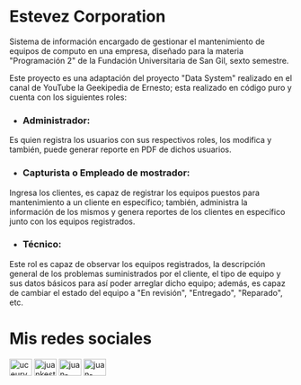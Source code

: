 # Estevez Corporation
Sistema de información encargado de gestionar el mantenimiento de equipos de computo en una empresa, diseñado para la materia "Programación 2" de la Fundación Universitaria de San Gil, sexto semestre.

Este proyecto es una adaptación del proyecto "Data System" realizado en el canal de YouTube la Geekipedia de Ernesto; esta realizado en código puro y cuenta con los siguientes roles:
 * ### Administrador: 
Es quien registra los usuarios con sus respectivos roles, los modifica y también, puede generar reporte en PDF de dichos usuarios.
* ### Capturista o Empleado de mostrador:
Ingresa los clientes, es capaz de registrar los equipos puestos para mantenimiento a un cliente en específico; también, administra la información de los mismos y genera reportes de los clientes en específico junto con los equipos registrados.
* ### Técnico:
Este rol es capaz de observar los equipos registrados, la descripción general de los problemas suministrados por el cliente, el tipo de equipo y sus datos básicos para así poder arreglar dicho equipo; además, es capaz de cambiar el estado del equipo a "En revisión", "Entregado", "Reparado", etc.

# Mis redes sociales

 <a href="https://www.youtube.com/channel/UCEUrVWPMTrXIWzn5CwnjYhQ" target="blank"><img align="center" src="https://raw.githubusercontent.com/rahuldkjain/github-profile-readme-generator/master/src/images/icons/Social/youtube.svg" alt="uceurvwpmtrxiwzn5cwnjyhq" height="30" width="40" /></a> 
<a href="https://instagram.com/juankestevez" target="blank"><img align="center" src="https://raw.githubusercontent.com/rahuldkjain/github-profile-readme-generator/master/src/images/icons/Social/instagram.svg" alt="juankestevez" height="30" width="40" /></a>
 <a href="https://linkedin.com/in/juan-carlos-estevez-vargas-4abb8b14a/" target="blank"><img align="center" src="https://raw.githubusercontent.com/rahuldkjain/github-profile-readme-generator/master/src/images/icons/Social/linked-in-alt.svg" alt="juan-carlos-estevez-vargas-4abb8b14a/" height="30" width="40" /></a> 
 <a href="https://codepen.io/juan-carlos-estevez-vargas" target="blank"><img align="center" src="https://raw.githubusercontent.com/rahuldkjain/github-profile-readme-generator/master/src/images/icons/Social/codepen.svg" alt="juan-carlos-estevez-vargas" height="30" width="40" /></a>
